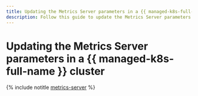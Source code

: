 ```yaml
---
title: Updating the Metrics Server parameters in a {{ managed-k8s-full-name }} cluster
description: Follow this guide to update the Metrics Server parameters in a {{ managed-k8s-name }} cluster.
---
```


# Updating the Metrics Server parameters in a {{ managed-k8s-full-name }} cluster

{% include notitle [metrics-server](../../_tutorials/k8s/metrics-server.md) %}